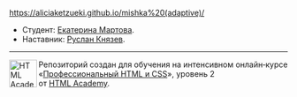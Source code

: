 https://aliciaketzueki.github.io/mishka%20(adaptive)/

* Студент: [Екатерина Мартова](https://up.htmlacademy.ru/adaptive/14/user/600361).
* Наставник: [Руслан Князев](https://up.htmlacademy.ru/adaptive/14/user/208301).

---

<a href="https://htmlacademy.ru/intensive/adaptive"><img align="left" width="50" height="50" alt="HTML Academy" src="https://up.htmlacademy.ru/static/img/intensive/adaptive/logo-for-github-2.png"></a>

Репозиторий создан для обучения на интенсивном онлайн‑курсе «[Профессиональный HTML и CSS](https://htmlacademy.ru/intensive/adaptive)», уровень 2 от [HTML Academy](https://htmlacademy.ru).

[travis-image]: https://travis-ci.org/htmlacademy-adaptive/600361-mishka.svg?branch=master
[travis-url]: https://travis-ci.org/htmlacademy-adaptive/600361-mishka
[dependency-image]: https://david-dm.org/htmlacademy-adaptive/600361-mishka/dev-status.svg?style=flat-square
[dependency-url]: https://david-dm.org/htmlacademy-adaptive/600361-mishka?type=dev
